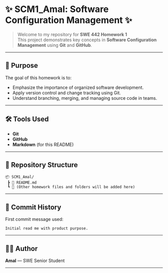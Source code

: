# ✨ SCM1_Amal: Software Configuration Management ✨

> Welcome to my repository for **SWE 442 Homework 1**  
> This project demonstrates key concepts in **Software Configuration Management** using **Git** and **GitHub**.

---

## 🎯 Purpose

The goal of this homework is to:

- Emphasize the importance of organized software development.
- Apply version control and change tracking using Git.
- Understand branching, merging, and managing source code in teams.

---

## 🛠️ Tools Used

- **Git**
- **GitHub**
- **Markdown** (for this README)

---

## 📁 Repository Structure

```
📦 SCM1_Amal/
 ┣ 📄 README.md
 ┗ 📂 (Other homework files and folders will be added here)
```

---

## 📝 Commit History

First commit message used:

```
Initial read me with product purpose.
```

---

## 👩‍💻 Author

**Amal** — SWE Senior Student  


---
